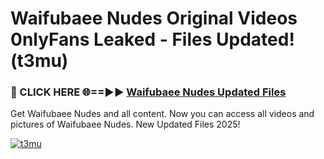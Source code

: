 # Waifubaee Nudes Original Videos 0nlyFans Leaked - Files Updated! (t3mu)

<h3>🔴 CLICK HERE 🌐==►► <a href="https://tinyurl.com/y5r63du9" rel="nofollow">Waifubaee Nudes Updated Files</a></h3>

Get Waifubaee Nudes and all content. Now you can access all videos and pictures of Waifubaee Nudes. New Updated Files 2025!

[![t3mu](https://i.imgur.com/UVo9nyh.gif)](https://tinyurl.com/y5r63du9)